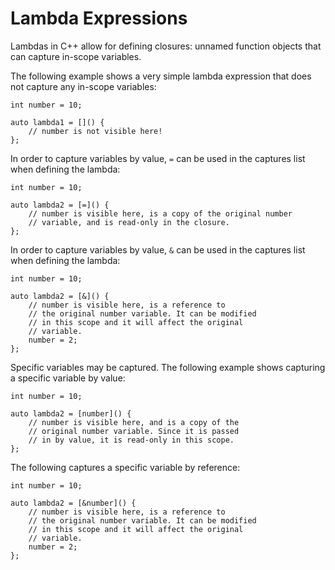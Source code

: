 # Lambda Expressions
Lambdas in C++ allow for defining closures: unnamed function objects that can capture in-scope variables.

The following example shows a very simple lambda expression that does not capture any in-scope variables:
```
int number = 10;

auto lambda1 = []() {
    // number is not visible here!
};
```

In order to capture variables by value, `=` can be used in the captures list when defining the lambda:
```
int number = 10;

auto lambda2 = [=]() {
    // number is visible here, is a copy of the original number
    // variable, and is read-only in the closure.
};
```

In order to capture variables by value, `&` can be used in the captures list when defining the lambda:
```
int number = 10;

auto lambda2 = [&]() {
    // number is visible here, is a reference to
    // the original number variable. It can be modified
    // in this scope and it will affect the original
    // variable.
    number = 2;
};
```

Specific variables may be captured. The following example shows capturing a specific variable by value:
```
int number = 10;

auto lambda2 = [number]() {
    // number is visible here, and is a copy of the
    // original number variable. Since it is passed
    // in by value, it is read-only in this scope.
};
```

The following captures a specific variable by reference:
```
int number = 10;

auto lambda2 = [&number]() {
    // number is visible here, is a reference to
    // the original number variable. It can be modified
    // in this scope and it will affect the original
    // variable.
    number = 2;
};
```

